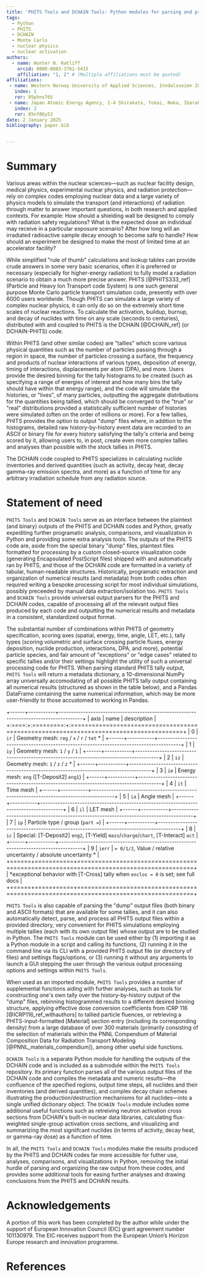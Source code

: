```yaml
---
title: 'PHITS Tools and DCHAIN Tools: Python modules for parsing and processing output from the PHITS radiation transport and DCHAIN activation codes'
tags:
  - Python
  - PHITS
  - DCHAIN
  - Monte Carlo
  - nuclear physics
  - nuclear activation
authors:
  - name: Hunter N. Ratliff
    orcid: 0000-0003-3761-5415
    affiliation: "1, 2" # (Multiple affiliations must be quoted)
affiliations:
 - name: Western Norway University of Applied Sciences, Inndalsveien 28, 5063 Bergen, Norway
   index: 1
   ror: 05phns765
 - name: Japan Atomic Energy Agency, 2-4 Shirakata, Tokai, Naka, Ibaraki 319-1195, Japan
   index: 2
   ror: 05nf86y53
date: 2 January 2025
bibliography: paper.bib


---
```


# Summary 

Various areas within the nuclear sciences&mdash;such as 
nuclear facility design, medical physics, experimental nuclear physics, and radiation protection&mdash;rely 
on complex codes employing nuclear data and a large variety of physics models to simulate the 
transport (and interactions) of radiation through matter to answer important questions, 
in both research and applied contexts. 
For example: How should a shielding wall be designed to comply with radiation safety regulations? 
What is the expected dose an individual may receive in a particular exposure scenario?
After how long will an irradiated radioactive sample decay enough to become safe to handle?
How should an experiment be designed to make the most of limited time at an accelerator facility?

While simplified "rule of thumb" calculations and lookup tables can provide crude answers in some very basic scenarios,
often it is preferred or necessary (especially for higher-energy radiation) to fully model a radiation scenario 
to obtain a much more precise answer.  PHITS [@PHITS333_ref] (Particle and Heavy Ion Transport code System) 
is one such general purpose Monte Carlo particle transport simulation code, presently with over 6000 users worldwide.
Though PHITS can simulate a large variety of complex nuclear physics, it can only do so on the extremely short
time scales of nuclear reactions.  To calculate the activation, buildup, burnup, and decay of nuclides with time 
on any scale (seconds to centuries), distributed with and coupled to PHITS is the DCHAIN [@DCHAIN_ref] (or DCHAIN-PHITS) code.

Within PHITS (and other similar codes) are "tallies" which score various physical quantities
such as the number of particles passing through a region in space, the number of particles crossing a surface, 
the frequency and products of nuclear interactions of various types, deposition of energy, 
timing of interactions, displacements per atom (DPA), and more.  Users provide the desired
binning for the tally histograms to be created (such as specifying a range of energies of interest and 
how many bins the tally should have within that energy range), and the code will simulate the 
histories, or "lives", of many particles, outputting the aggregate distributions for the 
quantities being tallied, which should be converged to the "true" or "real" distributions 
provided a statistically sufficient number of histories were simulated (often on the order of millions or more).
For a few tallies, PHITS provides the option to output "dump" files where, in addition to the histograms, 
detailed raw history-by-history event data are recorded to an ASCII or binary file for every history 
satisfying the tally's criteria and being scored by it, allowing users to, in post, create 
even more complex tallies and analyses than possible with the stock tallies in PHITS.

The DCHAIN code coupled to PHITS specializes in calculating nuclide inventories and derived quantities 
(such as activity, decay heat, decay gamma-ray emission spectra, and more) as a function of time for 
any arbitrary irradiation schedule from any radiation source.



# Statement of need

`PHITS Tools` and `DCHAIN Tools` serve as an interface between the plaintext (and binary) outputs
of the PHITS and DCHAIN codes and Python, greatly expediting further programatic analysis, 
comparisons, and visualization in Python and providing some extra analysis tools. 
The outputs of the PHITS code are, aside from the special binary "dump" files, plaintext files formatted 
for processing by a custom closed-source visualization code (generating Encapsulated PostScript files) 
shipped with and automatically ran by PHITS, and those of the DCHAIN 
code are formatted in a variety of tabular, human-readable structures.  Historically, programatic
extraction and organization of numerical results (and metadata) from both codes often required 
writing a bespoke processing script for most individual simulations, 
possibly preceeded by manual data extraction/isolation too. 
`PHITS Tools` and `DCHAIN Tools` provide universal output parsers for the PHITS and DCHAIN codes, 
capable of processing all of the relevant output files produced by each code and
outputting the numerical results and metadata in a consistent, standardized output format.


The substantial number of combinations within PHITS of geometry specification, 
scoring axes (spatial, energy, time, angle, LET, etc.), tally types (scoring volumetric and surface crossing 
particle fluxes, energy deposition, nuclide production, interactions,  DPA, and more), potential 
particle species, and fair amount of "exceptions" or "edge cases" related to specific tallies and/or their settings 
highlight the utility of such a universal processing code for PHITS. 
When parsing standard PHITS tally output, `PHITS Tools` will return a metadata dictionary, 
a 10-dimensional NumPy array universally accomodating of all possible PHITS tally output
containing all numerical results (structured as shown in the table below), and 
a Pandas DataFrame containing the same numerical information, which
may be more user-friendly to those accustomed to working in Pandas.

+------+-----------+---------------------------------------------------------------------------------------+
| axis | name      | description                                                                           |
+:====:+:=========:+:======================================================================================+
| 0    | `ir`      | Geometry mesh: `reg` / `x` / `r` / `tet` *                                            |
+------+-----------+---------------------------------------------------------------------------------------+
| 1    | `iy`      | Geometry mesh: `1` / `y` / `1`                                                        |
+------+-----------+---------------------------------------------------------------------------------------+
| 2    | `iz`      | Geometry mesh: `1` / `z` / `z` *                                                      |
+------+-----------+---------------------------------------------------------------------------------------+
| 3    | `ie`      | Energy mesh: `eng` ([T-Deposit2] `eng1`)                                              |
+------+-----------+---------------------------------------------------------------------------------------+
| 4    | `it`      | Time mesh                                                                             |
+------+-----------+---------------------------------------------------------------------------------------+
| 5    | `ia`      | Angle mesh                                                                            |
+------+-----------+---------------------------------------------------------------------------------------+
| 6    | `il`      | LET mesh                                                                              |
+------+-----------+---------------------------------------------------------------------------------------+
| 7    | `ip`      | Particle type / group (`part =`)                                                      |
+------+-----------+---------------------------------------------------------------------------------------+
| 8    | `ic`      | Special: [T-Deposit2] `eng2`, [T-Yield] `mass`/`charge`/`chart`, [T-Interact] `act`   |
+------+-----------+---------------------------------------------------------------------------------------+
| 9    | `ierr`    | `= 0/1/2`, Value / relative uncertainty / absolute uncertainty *                      |
+======+===========+=======================================================================================+
| *exceptional behavior with [T-Cross] tally when `enclos = 0` is set; see full docs                       |
+======+===========+=======================================================================================+

`PHITS Tools` is also capable of parsing the "dump" output files (both binary and ASCII formats) 
that are available for some tallies, and it can also automatically detect, parse, and process all PHITS 
output files within a provided directory, very convenient for PHITS simulations employing 
multiple tallies (each with its own output file) whose output are to be studied in Python. 
The `PHITS Tools` module can be used either by 
(1) importing it as a Python module in a script and calling its functions, 
(2) running it in the command line via its CLI with a provided PHITS output
 file (or directory of files) and settings flags/options, or 
(3) running it without any arguments to launch a GUI stepping the user through 
the various output processing options and settings within `PHITS Tools`.

When used as an imported module, `PHITS Tools` provides a number of supplemental
functions aiding with further analyses, such as tools for constructing one's own 
tally over the history-by-history output of the "dump" files, rebinning histogrammed 
results to a different desired binning structure, applying effective dose 
conversion coefficients from ICRP 116 [@ICRP116_ref_withauthors] to tallied particle 
fluences, or retrieving a PHITS-input-formatted [Material] section entry (including 
its corresponding density) from a large database of over 300 materials (primarily
consisting of the selection of matierials within the PNNL Compendium of Material 
Composition Data for Radiation Transport Modeling [@PNNL_materials_compendium]),
among other useful side functions.

`DCHAIN Tools` is a separate Python module for handling the outputs of the DCHAIN code and 
is included as a submodule within the `PHITS Tools` repository.  Its primary function 
parses all of the various output files of the DCHAIN code and compiles the metadata
and numeric results&mdash;the confluence of the specified regions, output time steps, 
all nuclides and their inventories (and derived quantities), and complex decay chain 
schemes illustrating the production/destruction mechanisms for all nuclides&mdash;into 
a single unified dictionary object.  The `DCHAIN Tools` module includes some additional
useful functions such as retreiving neutron activation cross sections from DCHAIN's built-in 
nuclear data libraries, calculating flux-weighted single-group activation cross sections, 
and visualizing and summarizing the most signiifcant nuclides (in terms of activity, 
decay heat, or gamma-ray dose) as a function of time.

In all, the `PHITS Tools` and `DCHAIN Tools` modules make the results produced by the PHITS and DCHAIN codes 
far more accessible for futher use, analyses, comparisons, and visualizations in 
Python, removing the initial hurdle of parsing and organizing the raw output from these codes, 
and provides some additional tools for easing further analyses and drawing conclusions from 
the PHITS and DCHAIN results.


<!--
https://joss.theoj.org/about

https://joss.readthedocs.io/en/latest/example_paper.html

`Gala` is an Astropy-affiliated Python package for galactic dynamics. Python
enables wrapping low-level languages (e.g., C) for speed without losing
flexibility or ease-of-use in the user-interface. The API for `Gala` was
designed to provide a class-based and user-friendly interface to fast (C or
Cython-optimized) implementations of common operations such as gravitational
potential and force evaluation, orbit integration, dynamical transformations,
and chaos indicators for nonlinear dynamics. `Gala` also relies heavily on and
interfaces well with the implementations of physical units and astronomical
coordinate systems in the `Astropy` package [@astropy] (`astropy.units` and
`astropy.coordinates`).

`Gala` was designed to be used by both astronomical researchers and by
students in courses on gravitational dynamics or astronomy. It has already been
used in a number of scientific publications [@Pearson:2017] and has also been
used in graduate courses on Galactic dynamics to, e.g., provide interactive
visualizations of textbook material [@Binney:2008]. The combination of speed,
design, and support for Astropy functionality in `Gala` will enable exciting
scientific explorations of forthcoming data releases from the *Gaia* mission
[@gaia] by students and experts alike.-->

<!--
# Mathematics

Single dollars ($) are required for inline mathematics e.g. $f(x) = e^{\pi/x}$

Double dollars make self-standing equations:

$$\Theta(x) = \left\{\begin{array}{l}
0\textrm{ if } x < 0\cr
1\textrm{ else}
\end{array}\right.$$

You can also use plain \LaTeX for equations
\begin{equation}\label{eq:fourier}
\hat f(\omega) = \int_{-\infty}^{\infty} f(x) e^{i\omega x} dx
\end{equation}
and refer to \autoref{eq:fourier} from text.

# Citations

Citations to entries in paper.bib should be in
[rMarkdown](http://rmarkdown.rstudio.com/authoring_bibliographies_and_citations.html)
format.

If you want to cite a software repository URL (e.g. something on GitHub without a preferred
citation) then you can do it with the example BibTeX entry below for @fidgit.

For a quick reference, the following citation commands can be used:
- `@author:2001`  ->  "Author et al. (2001)"
- `[@author:2001]` -> "(Author et al., 2001)"
- `[@author1:2001; @author2:2001]` -> "(Author1 et al., 2001; Author2 et al., 2002)"

# Figures

Figures can be included like this:
![Caption for example figure.\label{fig:example}](figure.png)
and referenced from text using \autoref{fig:example}.

Figure sizes can be customized by adding an optional second parameter:
![Caption for example figure.](figure.png){ width=20% }


-->

# Acknowledgements

A portion of this work has been completed by the author while under the 
support of European Innovation Council (EIC) grant agreement number 101130979.
The EIC receives support from the European Union’s Horizon Europe research and innovation programme.

# References